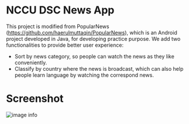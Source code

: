 # NCCU DSC News App

This project is modified from PopularNews (https://github.com/haerulmuttaqin/PopularNews),
which is an Android project developed in Java, for developing practice purpose.
We add two functionalities to provide better user experience:

- Sort by news category, so people can watch the news as they like conveniently.
- Classify by country where the news is broadcast, which can also help people learn language by watching the correspond news.

# Screenshot
![image info](./scrrenshot.jpg)

